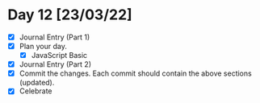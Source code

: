 # Day 12 [23/03/22]

- [x] Journal Entry (Part 1)
- [x] Plan your day.
  - [x] JavaScript Basic
- [x] Journal Entry (Part 2)
- [x] Commit the changes. Each commit should contain the above sections (updated).
- [x] Celebrate
<!-- [x] to tick -->
